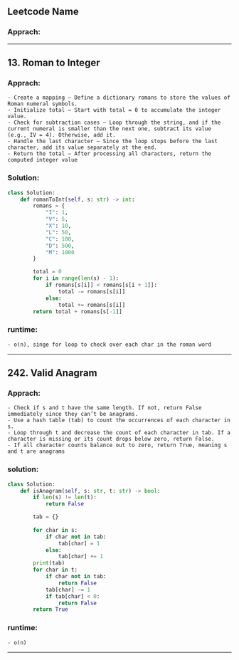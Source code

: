 ## Leetcode Name
### Apprach:


------------------

## 13. Roman to Integer
### Apprach:
    - Create a mapping – Define a dictionary romans to store the values of Roman numeral symbols.
	- Initialize total – Start with total = 0 to accumulate the integer value.
	- Check for subtraction cases – Loop through the string, and if the current numeral is smaller than the next one, subtract its value (e.g., IV = 4). Otherwise, add it.
	- Handle the last character – Since the loop stops before the last character, add its value separately at the end.
	- Return the total – After processing all characters, return the computed integer value
### Solution:
```py
class Solution:
    def romanToInt(self, s: str) -> int:
        romans = {
            "I": 1,
            "V": 5,
            "X": 10,
            "L": 50,
            "C": 100,
            "D": 500,
            "M": 1000
        }

        total = 0
        for i in range(len(s) - 1):
            if romans[s[i]] < romans[s[i + 1]]:
                total -= romans[s[i]]
            else:
                total += romans[s[i]]
        return total + romans[s[-1]]
```

### runtime:
    - o(n), singe for loop to check over each char in the roman word

------------------

## 242. Valid Anagram
### Apprach:
	- Check if s and t have the same length. If not, return False immediately since they can’t be anagrams.
	- Use a hash table (tab) to count the occurrences of each character in s.
	- Loop through t and decrease the count of each character in tab. If a character is missing or its count drops below zero, return False.
	- If all character counts balance out to zero, return True, meaning s and t are anagrams

### solution:
```py
class Solution:
    def isAnagram(self, s: str, t: str) -> bool:
        if len(s) != len(t):
            return False

        tab = {}
        
        for char in s:
            if char not in tab:
                tab[char] = 1
            else:
                tab[char] += 1
        print(tab)
        for char in t:
            if char not in tab:
                return False
            tab[char] -= 1
            if tab[char] < 0:
                return False
        return True
```

### runtime:
    - o(n)

------------------